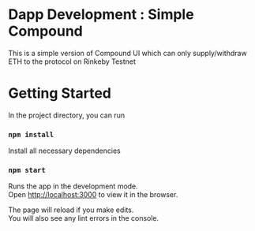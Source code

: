 # Dapp Development : Simple Compound
This is a simple version of Compound UI which can only supply/withdraw ETH to the protocol on Rinkeby Testnet

# Getting Started 

In the project directory, you can run 

### `npm install`
Install all necessary dependencies


### `npm start`
Runs the app in the development mode.\
Open [http://localhost:3000](http://localhost:3000) to view it in the browser.

The page will reload if you make edits.\
You will also see any lint errors in the console.

